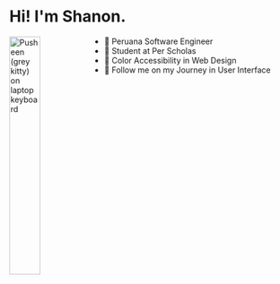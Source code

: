 # Hi! I'm Shanon.
<img align="left"
    src="https://media1.giphy.com/media/9oa3sE4IdWbqO61WGT/giphy.gif?cid=ecf05e47irkx0225h3e8wdyv6wbkvj691crbwj4eo2h4eeeq&ep=v1_stickers_search&rid=giphy.gif&ct=s"
    alt="Pusheen (grey kitty) on laptop keyboard"
    width="33%">
- :stars: Peruana Software Engineer
- :pencil: Student at Per Scholas
- :sparkling_heart: Color Accessibility in Web Design
- :love_letter: Follow me on my Journey in User Interface